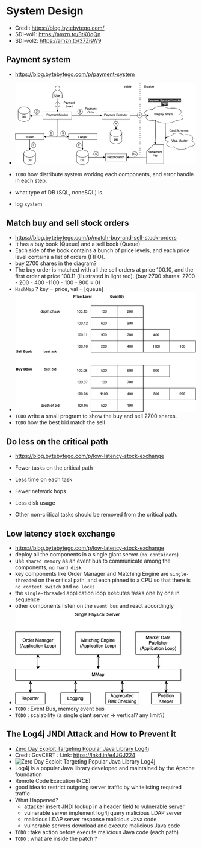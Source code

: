 # System Design

- Credit <https://blog.bytebytego.com/>
- SDI-vol1: <https://amzn.to/3tK0qQn>
- SDI-vol2: <https://amzn.to/37ZisW9>

## Payment system

- <https://blog.bytebytego.com/p/payment-system>

- ![Payment System](/A-System-Design/Img/payment_system.png)
- `TODO` how distribute system working each components, and error handle in each step.
- what type of DB (SQL, noneSQL) is
- log system

## Match buy and sell stock orders

- <https://blog.bytebytego.com/p/match-buy-and-sell-stock-orders>
- It has a buy book (Queue) and a sell book (Queue)
- Each side of the book contains a bunch of price levels, and each price level contains a list of orders (FIFO).
- buy 2700 shares in the diagram?
- The buy order is matched with all the sell orders at price 100.10, and the first order at price 100.11 (illustrated in light red). (buy 2700 shares: 2700 - 200 - 400 -1100 - 100 - 900 = 0)
- `HashMap` ? key = price, val = [queue]
- ![Match buy and sell stock orders](/A-System-Design/Img/match-buy-and-sell-stock-orders.png)
- `TODO` write a small program to show the buy and sell 2700 shares.
- `TODO` how the best bid match the sell

## Do less on the critical path

- <https://blog.bytebytego.com/p/low-latency-stock-exchange>

- Fewer tasks on the critical path
- Less time on each task
- Fewer network hops
- Less disk usage
- Other non-critical tasks should be removed from the critical path.

## Low latency stock exchange

- <https://blog.bytebytego.com/p/low-latency-stock-exchange>
- deploy all the components in a single giant server (`no containers`)
- use `shared memory` as an event bus to communicate among the components, `no hard disk`
- key components like Order Manager and Matching Engine are `single-threaded` on the critical path, and each pinned to a CPU so that there is `no context switch` and `no locks`
- the `single-threaded` application loop executes tasks one by one in sequence
- other components listen on the `event bus` and react accordingly
- ![Low latency stock exchange](/A-System-Design/Img/low-latency-stock-exchange.png)
- `TODO` : Event Bus, memory event bus
- `TODO` : scalability (a single giant server -> vertical? any limit?)

## The Log4j JNDI Attack and How to Prevent it

- [Zero Day Exploit Targeting Popular Java Library Log4j](https://www.govcert.ch/blog/zero-day-exploit-targeting-popular-java-library-log4j/)
- Credit GovCERT : Link: <https://lnkd.in/e4JGJ224>
- ![Zero Day Exploit Targeting Popular Java Library Log4j](https://www.govcert.ch/blog/zero-day-exploit-targeting-popular-java-library-log4j/assets/log4j_attack.png)
- Log4j is a popular Java library developed and maintained by the Apache foundation
- Remote Code Execution (RCE)
- good idea to restrict outgoing server traffic by whitelisting required traffic
- What Happened?
  - attacker insert JNDI lookup in a header field to vulnerable server
  - vulnerable server implement log4j query malicious LDAP server
  - malicious LDAP server response malicious Java code
  - vulnerable servers download and execute malicious Java code
- `TODO` : take action before execute malicious Java code (each path)
- `TODO` : what are inside the patch ?
